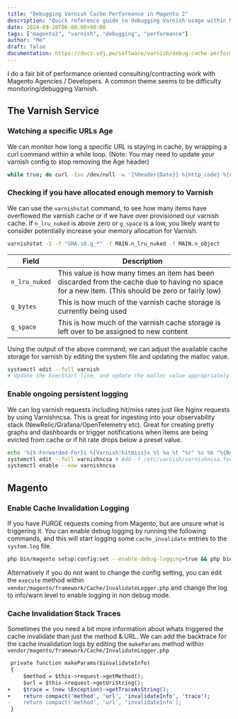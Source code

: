 ```yaml
---
title: "Debugging Varnish Cache Performance in Magento 2"
description: "Quick reference guide to debugging Varnish usage within Magento 2, covering cache utilisation, hit & miss rate logging, identifying the source of purge requests"
date: 2024-09-20T06:00:00+00:00
tags: ["magento2", "varnish", "debugging", "performance"]
author: "Me"
draft: false
documentation: https://docs.sdj.pw/software/varnish/debug-cache-performance.html
---
```

I do a fair bit of performance oriented consulting/contracting work with Magento Agencies / Developers. A common theme seems to be difficulty monitoring/debugging Varnish.

## The Varnish Service

### Watching a specific URLs Age
We can monitor how long a specific URL is staying in cache, by wrapping a curl command within a while loop. (Note: You may need to update your varnish config to stop removing the Age header)
```sh
while true; do curl -Iso /dev/null -w '[%header{Date}] %{http_code} %{url} %header{x-cache} %header{age}\n' https://example.com && sleep 1; done
```

### Checking if you have allocated enough memory to Varnish
We can use the `varnishstat` command, to see how many items have overflowed the varnish cache or if we have over provisioned our varnish cache. If `n_lru_nuked` is above zero or `g_space` is a low, you likely want to consider potentially increase your memory allocation for Varnish.
```sh
varnishstat -1 -f "SMA.s0.g_*" -f MAIN.n_lru_nuked -f MAIN.n_object
```
Field | Description
--- | ---
`n_lru_nuked` | This value is how many times an item has been discarded from the cache due to having no space for a new item. (This should be zero or fairly low)
`g_bytes` | This is how much of the varnish cache storage is currently being used
`g_space` | This is how much of the varnish cache storage is left over to be assigned to new content


Using the output of the above command, we can adjust the available cache storage for varnish by editing the system file and updating the malloc value.
```sh
systemctl edit --full varnish
# Update the ExecStart line, and update the malloc value appropriately
```


### Enable ongoing persistent logging
We can log varnish requests including hit/miss rates just like Nginx requests by using Varnishncsa. This is great for ingesting into your observability stack (NewRelic/Grafana/OpenTelemetry etc).
Great for creating pretty graphs and dashboards or trigger notifications when items are being evicted from cache or if hit rate drops below a preset value.
```sh
echo '%{X-Forwarded-For}i %{Varnish:hitmiss}x %l %u %t "%r" %s %b "%{Referer}i" "%{User-agent}i" %D' > /etc/varnish/varnishncsa.format
systemctl edit --full varnishncsa # Add -f /etc/varnish/varnishncsa.format to the end of ExecStart
systemctl enable --now varnishncsa
```

## Magento

### Enable Cache Invalidation Logging
If you have PURGE requests coming from Magento, but are unsure what is triggering it. You can enable debug logging by running the following commands, and this will start logging some `cache_invalidate` entries to the `system.log` file.
```sh
php bin/magento setup:config:set --enable-debug-logging=true && php bin/magento cache:flush
```

Alternatively if you do not want to change the config setting, you can edit the `execute` method within `vendor/magento/framework/Cache/InvalidateLogger.php` and change the log to info/warn level to enable logging in non debug mode.

### Cache Invalidation Stack Traces
Sometimes the you need a bit more information about whats triggered the cache invalidate than just the method & URL. 
We can add the backtrace for the cache invalidation logs by editing the `makeParams` method within `vendor/magento/framework/Cache/InvalidateLogger.php` 
```diff
 private function makeParams($invalidateInfo)
 {
     $method = $this->request->getMethod();
     $url = $this->request->getUriString();
+    $trace = (new \Exception)->getTraceAsString();
+    return compact('method', 'url', 'invalidateInfo', 'trace');
-    return compact('method', 'url', 'invalidateInfo');
 }
```